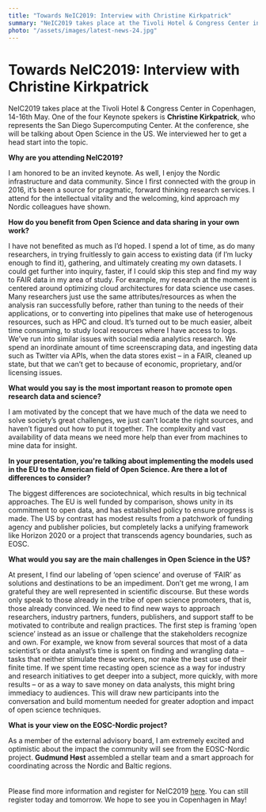 ```yaml
---
title: "Towards NeIC2019: Interview with Christine Kirkpatrick"
summary: "NeIC2019 takes place at the Tivoli Hotel & Congress Center in Copenhagen, 14-16th May. One of the four Keynote spekers is Christine Kirkpatrick, who represents the San Diego Supercomputing Center. At the conference, she will be talking about Open Science in the US."
photo: "/assets/images/latest-news-24.jpg"
---
```


Towards NeIC2019: Interview with Christine Kirkpatrick
===============================

<p>NeIC2019 takes place at the Tivoli Hotel & Congress Center in Copenhagen, 14-16th May. One of the four Keynote spekers is <b>Christine Kirkpatrick</b>, who represents the San Diego Supercomputing Center. At the conference, she will be talking about Open Science in the US. We interviewed her to get a head start into the topic.<br></p>


**Why are you attending NeIC2019?**
<p> I am honored to be an invited keynote.  As well, I enjoy the Nordic infrastructure and data community. Since I first connected with the group in 2016, it’s been a source for pragmatic, forward thinking research services. I attend for the intellectual vitality and the welcoming, kind approach my Nordic colleagues have shown. </p>

**How do you benefit from Open Science and data sharing in your own work?**
<p> I have not benefited as much as I’d hoped. I spend a lot of time, as do many researchers, in trying fruitlessly to gain access to existing data (if I’m lucky enough to find it), gathering, and ultimately creating my own datasets. I could get further into inquiry, faster, if I could skip this step and find my way to FAIR data in my area of study. For example, my research at the moment is centered around optimizing cloud architectures for data science use cases. Many researchers just use the same attributes/resources as when the analysis ran successfully before, rather than tuning to the needs of their applications, or to converting into pipelines that make use of heterogenous resources, such as HPC and cloud. It’s turned out to be much easier, albeit time consuming, to study local resources where I have access to logs. We’ve run into similar issues with social media analytics research. We spend an inordinate amount of time screenscraping data, and ingesting data such as Twitter via APIs, when the data stores exist – in a FAIR, cleaned up state, but that we can’t get to because of economic, proprietary, and/or licensing issues. </p>

**What would you say is the most important reason to promote open research data and science?**
<p> I am motivated by the concept that we have much of the data we need to solve society’s great challenges, we just can’t locate the right sources, and haven’t figured out how to put it together.  The complexity and vast availability of data means we need more help than ever from machines to mine data for insight. </p>

**In your presentation, you're talking about implementing the models used in the EU to the American field of Open Science. Are there a lot of differences to consider?**
<p> The biggest differences are sociotechnical, which results in big technical approaches. The EU is well funded by comparison, shows unity in its commitment to open data, and has established policy to ensure progress is made. The US by contrast has modest results from a patchwork of funding agency and publisher policies, but completely lacks a unifying framework like Horizon 2020 or a project that transcends agency boundaries, such as EOSC. </p>

**What would you say are the main challenges in Open Science in the US?**
<p> At present, I find our labeling of ‘open science’ and overuse of ‘FAIR’ as solutions and destinations to be an impediment. Don’t get me wrong, I am grateful they are well represented in scientific discourse. But these words only speak to those already in the tribe of open science promoters, that is, those already convinced.  We need to find new ways to approach researchers, industry partners, funders, publishers, and support staff to be motivated to contribute and realign practices. The first step is framing ‘open science’ instead as an issue or challenge that the stakeholders recognize and own. For example, we know from several sources that most of a data scientist’s or data analyst’s time is spent on finding and wrangling data – tasks that neither stimulate these workers, nor make the best use of their finite time. If we spent time recasting open science as a way for industry and research initiatives to get deeper into a subject, more quickly, with more results – or as a way to save money on data analysts, this might bring immediacy to audiences. This will draw new participants into the conversation and build momentum needed for greater adoption and impact of open science techniques. </p> 

**What is your view on the EOSC-Nordic project?**
<p> As a member of the external advisory board, I am extremely excited and optimistic about the impact the community will see from the EOSC-Nordic project.  <b>Gudmund Høst</b> assembled a stellar team and a smart approach for coordinating across the Nordic and Baltic regions. 
 <br>
  <br>
  <br>
Please find more information and register for NeIC2019 <a href="https://indico.neic.no/event/18/overview">here</a>. You can still register today and tomorrow. We hope to see you in Copenhagen in May! </p>
